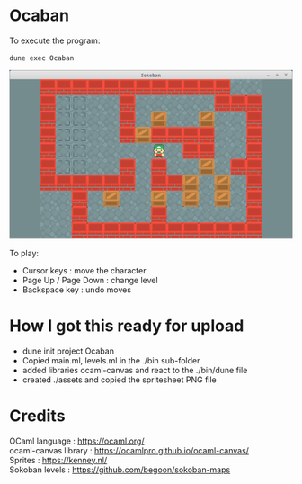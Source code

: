 # Ocaban

To execute the program:  

```
dune exec Ocaban
```

![Alt text](/assets/sokoban_screenshot.png "Sokoban screenshot")

To play:

* Cursor keys : move the character
* Page Up / Page Down : change level
* Backspace key : undo moves

# How I got this ready for upload

* dune init project Ocaban
* Copied main.ml, levels.ml in the ./bin sub-folder
* added libraries ocaml-canvas and react to the ./bin/dune file
* created ./assets and copied the spritesheet PNG file

# Credits

OCaml language : https://ocaml.org/  
ocaml-canvas library : https://ocamlpro.github.io/ocaml-canvas/  
Sprites : https://kenney.nl/  
Sokoban levels : https://github.com/begoon/sokoban-maps  
